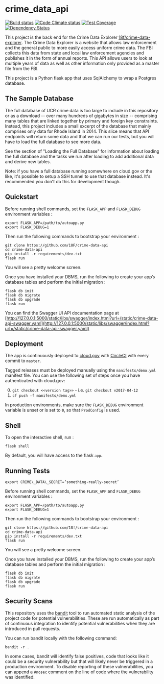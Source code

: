 crime_data_api
================

[![Build status](https://circleci.com/gh/18F/crime-data-api.svg?style=svg)](https://circleci.com/gh/18F/crime-data-api)
[![Code Climate status](https://codeclimate.com/github/18F/crime-data-api.svg)](https://codeclimate.com/github/18F/crime-data-api)
[![Test Coverage](https://codeclimate.com/github/18F/crime-data-api/badges/coverage.svg)](https://codeclimate.com/github/18F/crime-data-api/coverage)
[![Dependency Status](https://gemnasium.com/18F/crime-data-api.svg)](https://gemnasium.com/18F/crime-data-api)

This project is the back end for the Crime Data
Explorer
[18f/crime-data-explorer](https://github.com/18f/crime-data-explorer). The
Crime Data Explorer is a website that allows law enforcement and the
general public to more easily access uniform crime data. The FBI
collects this data from state and local law enforcement agencies and
publishes it in the form of annual reports. This API allows users to
look at multiple years of data as well as other information only
provided as a master file from the FBI.

This project is a Python flask app that uses SqlAlchemy to wrap a
Postgres database.

The Sample Database
-------------------

The full database of UCR crime data is too large to include in this
repository or as a download -- over many hundreds of gigabytes in size
-- comprising many tables that are linked together by primary and
foreign key constraints. Instead, this project includes a small
excerpt of the database that mainly comprises only data for Rhode
Island in 2014. This slice means that API endpoints will return some
data and that we can run our tests, but you will have to load the full
database to see more data.

See the section of "Loading the Full Database" for information about
loading the full database and the tasks we run after loading to add
additional data and derive new tables.

Note: if you have a full database running somewhere on cloud.gov or
the like, it's possible to setup a SSH tunnel to use that database
instead. It's recommended you don't do this for development though.

Quickstart
----------

Before running shell commands, set the `FLASK_APP` and `FLASK_DEBUG` environment variables :

```
export FLASK_APP=/path/to/autoapp.py
export FLASK_DEBUG=1
```

Then run the following commands to bootstrap your environment :

```
git clone https://github.com/18F/crime-data-api
cd crime-data-api
pip install -r requirements/dev.txt
flask run
```

You will see a pretty welcome screen.

Once you have installed your DBMS, run the following to create your app’s database tables and perform the initial migration :

```
flask db init
flask db migrate
flask db upgrade
flask run
```

You can find the Swagger UI API documentation page at [http://127.0.0.1:5000/static/libs/swagger/index.html?url=/static/crime-data-api-swagger.yaml](http://127.0.0.1:5000/static/libs/swagger/index.html?url=/static/crime-data-api-swagger.yaml)

Deployment
----------
The app is continuously deployed to [cloud.gov](https://www.cloud.gov) with [CircleCI](https://circleci.com/gh/18F/crime-data-api) with every commit to `master`.

Tagged releases must be deployed manually using the `manifests/demo.yml` manifest file. You can use the following set of steps once you have authenticated with cloud.gov:

0. `git checkout <<version tag>>` - i.e. `git checkout v2017-04-12`
0. `cf push -f manifests/demo.yml`

In production environments, make sure the `FLASK_DEBUG` environment variable is unset or is set to `0`, so that `ProdConfig` is used.

Shell
-----

To open the interactive shell, run :

```
flask shell
```

By default, you will have access to the flask `app`.

Running Tests
-------------

```
export CRIME\_DATA\_SECRET=’something-really-secret’
```

Before running shell commands, set the `FLASK_APP` and `FLASK_DEBUG` environment variables :

    export FLASK_APP=/path/to/autoapp.py
    export FLASK_DEBUG=1

Then run the following commands to bootstrap your environment :

```
git clone https://github.com/18f/crime-data-api
cd crime-data-api
pip install -r requirements/dev.txt
flask run
```

You will see a pretty welcome screen.

Once you have installed your DBMS, run the following to create your app’s database tables and perform the initial migration :

```
flask db init
flask db migrate
flask db upgrade
flask run
```

Security Scans
--------------

This repository uses the [bandit](https://github.com/openstack/bandit)
tool to run automated static analysis of the project code for
potential vulnerabilities. These are run automatically as part of
continuous integration to identify potential vulnerabilities when they
are introduced in pull requests.

You can run bandit locally with the following command:

``` shell
bandit -r .
```

In some cases, bandit will identify false positives, code that looks
like it could be a security vulnerability but that will likely never
be triggered in a production environment. To disable reporting of
these vulnerabilities, you can append a `#nosec` comment on the line
of code where the vulnerability was identified.
